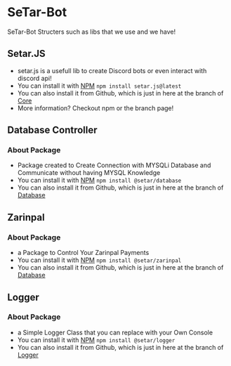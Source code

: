 # SeTar-Bot
SeTar-Bot Structers such as libs that we use and we have!

## Setar.JS
 - setar.js is a usefull lib to create Discord bots or even interact with discord api!
 - You can install it with [NPM](https://www.npmjs.com/package/setar.js) `npm install setar.js@latest`
 - You can also install it from Github, which is just in here at the branch of [Core](https://github.com/SeTar-Bot/SeTar-Bot/tree/core)
 - More information? Checkout npm or the branch page!

## Database Controller

### About Package
 - Package created to Create Connection with MYSQLi Database and Communicate without having MYSQL Knowledge
 - You can install it with [NPM](https://www.npmjs.com/package/@setar/database) `npm install @setar/database`
 - You can also install it from Github, which is just in here at the branch of [Database](https://github.com/SeTar-Bot/SeTar-Bot/tree/database)

## Zarinpal

### About Package
 - a Package to Control Your Zarinpal Payments
 - You can install it with [NPM](https://www.npmjs.com/package/@setar/zarinpal) `npm install @setar/zarinpal`
 - You can also install it from Github, which is just in here at the branch of [Database](https://github.com/SeTar-Bot/SeTar-Bot/tree/zarinpal)

## Logger

### About Package
 - a Simple Logger Class that you can replace with your Own Console
 - You can install it with [NPM](https://www.npmjs.com/package/@setar/logger) `npm install @setar/logger`
 - You can also install it from Github, which is just in here at the branch of [Logger](https://github.com/SeTar-Bot/SeTar-Bot/tree/logger)
